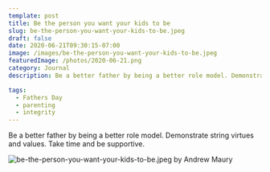 ```yaml
---
template: post
title: Be the person you want your kids to be
slug: be-the-person-you-want-your-kids-to-be.jpeg
draft: false
date: 2020-06-21T09:30:15-07:00
image: /images/be-the-person-you-want-your-kids-to-be.jpeg
featuredImage: /photos/2020-06-21.png
category: Journal
description: Be a better father by being a better role model. Demonstrate string virtues and values. Take time and be supportive. 

tags:
  - Fathers Day 
  - parenting
  - integrity
---
```

Be a better father by being a better role model. Demonstrate string virtues and values. Take time and be supportive. 

![be-the-person-you-want-your-kids-to-be.jpeg by Andrew Maury](/images/be-the-person-you-want-your-kids-to-be.jpeg)